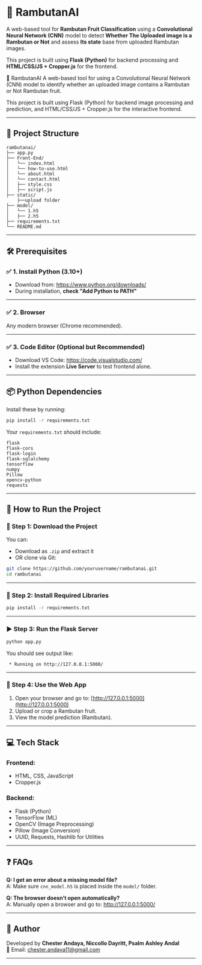 # 🍈 RambutanAI

A web-based tool for **Rambutan Fruit Classification** using a **Convolutional Neural Network (CNN)** model to detect **Whether The Uploaded image is a Rambutan or Not** and assess **Its state** base from uploaded Rambutan images.

This project is built using **Flask (Python)** for backend processing and **HTML/CSS/JS + Cropper.js** for the frontend.




🍈 RambutanAI
A web-based tool for  using a Convolutional Neural Network (CNN) model to identify whether an uploaded image contains a Rambutan or Not Rambutan fruit.

This project is built using Flask (Python) for backend image processing and prediction, and HTML/CSS/JS + Cropper.js for the interactive frontend.

---

## 📁 Project Structure

```
rambutanai/
├── app.py
├── Front-End/
│   └── index.html
│   └── how-to-use.html
│   └── about.html
│   └── contact.html
│   ├── style.css
│   ├── script.js
├── static/
    ├──upload folder
├── model/
│   └── 1.h5
│   ├── 2.h5
├── requirements.txt
└── README.md
```

---

## 🛠️ Prerequisites

### ✅ 1. Install Python (3.10+)

- Download from: https://www.python.org/downloads/
- During installation, **check "Add Python to PATH"**

---

### ✅ 2. Browser

Any modern browser (Chrome recommended).

---

### ✅ 3. Code Editor (Optional but Recommended)

- Download VS Code: https://code.visualstudio.com/
- Install the extension **Live Server** to test frontend alone.

---

## 📦 Python Dependencies

Install these by running:

```bash
pip install -r requirements.txt
```

Your `requirements.txt` should include:

```
flask
flask-cors
flask-login
flask-sqlalchemy
tensorflow
numpy
Pillow
opencv-python
requests
```

---

## 🚀 How to Run the Project

### 📅 Step 1: Download the Project

You can:
- Download as `.zip` and extract it
- OR clone via Git:

```bash
git clone https://github.com/yourusername/rambutanai.git
cd rambutanai
```

---

### 🐍 Step 2: Install Required Libraries

```bash
pip install -r requirements.txt
```

---

### ▶️ Step 3: Run the Flask Server

```bash
python app.py
```

You should see output like:

```
 * Running on http://127.0.0.1:5000/
```

---

### 🌱 Step 4: Use the Web App

1. Open your browser and go to: [http://127.0.0.1:5000](http://127.0.0.1:5000)
2. Upload or crop a Rambutan fruit.
3. View the model prediction (Rambutan).

---

## 💻 Tech Stack

### Frontend:
- HTML, CSS, JavaScript
- Cropper.js

### Backend:
- Flask (Python)
- TensorFlow (ML)
- OpenCV (Image Preprocessing)
- Pillow (Image Conversion)
- UUID, Requests, Hashlib for Utilities

---

## ❓ FAQs

**Q: I get an error about a missing model file?**  
A: Make sure `cnn_model.h5` is placed inside the `model/` folder.

**Q: The browser doesn’t open automatically?**  
A: Manually open a browser and go to: http://127.0.0.1:5000/

---

## 👤 Author

Developed by **Chester Andaya, Niccollo Dayritt, Psalm Ashley Andal**  
📧 Email: chester.andaya11@gmail.com

---
